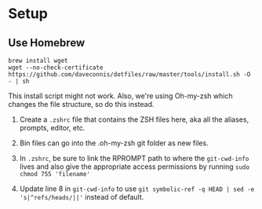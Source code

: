 # Setup

## Use Homebrew

```
brew install wget
wget --no-check-certificate https://github.com/daveconnis/dotfiles/raw/master/tools/install.sh -O - | sh
```

This install script might not work. Also, we're using Oh-my-zsh which changes the file structure, so do this instead.

1. Create a `.zshrc` file that contains the ZSH files here, aka all the aliases, prompts, editor, etc.

2. Bin files can go into the .oh-my-zsh git folder as new files.

3. In `.zshrc`, be sure to link the RPROMPT path to where the `git-cwd-info` lives and also give the appropriate access permissions by running `sudo chmod 755 'filename'`

4. Update line 8 in `git-cwd-info` to use `git symbolic-ref -q HEAD | sed -e 's|^refs/heads/||'` instead of default.
